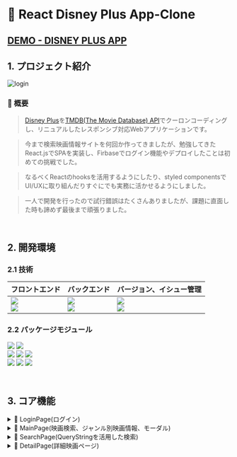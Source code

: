 # 🎦 React Disney Plus App-Clone 

## [DEMO - DISNEY PLUS APP](https://react-disney-plus-app-e1dbc.web.app/)

## 1. プロジェクト紹介

![login](https://user-images.githubusercontent.com/80688093/225303632-cc142503-3862-4f54-b73a-472c0144a033.png)

### 📌 概要
> [Disney Plus](https://www.disneyplus.com/)を[TMDB(The Movie Database) API](https://www.themoviedb.org/)でクーロンコーディングし、リニュアルしたレスポンシブ対応Webアプリケーションです。

> 今まで検索映画情報サイトを何回か作ってきましたが、勉強してきたReact.jsでSPAを実装し、Firbaseでログイン機能やデプロイしたことは初めての挑戦でした。

> なるべくReactのhooksを活用するようにしたり、styled componentsでUI/UXに取り組んだりすぐにでも実務に活かせるようにしました。

> 一人で開発を行ったので試行錯誤はたくさんありましたが、課題に直面した時も諦めず最後まで頑張りました。

<br/>

## 2. 開発環境

### 2.1 技術

| フロントエンド | バックエンド | バージョン、イシュー管理 |           
| --- | --- | --- |
| <img src="https://img.shields.io/badge/Styled_Components-DB7093?style=for-the-badge&logo=styled-components&logoColor=white"> <br><img src="https://img.shields.io/badge/React-61DAFB?style=for-the-badge&logo=React&logoColor=white"><br> | <img src="https://img.shields.io/badge/Firebase-FFCA28?style=for-the-badge&logo=Firebase&logoColor=white"><br> <img src="https://img.shields.io/badge/The Movie Database-01B4E4?style=for-the-badge&logo=The Movie Database&logoColor=white"> | <img src="https://img.shields.io/badge/Git-F05032?style=for-the-badge&logo=Git&logoColor=white"><br/><img src="https://img.shields.io/badge/GitHub-181717?style=for-the-badge&logo=GitHub&logoColor=white"> |

### 2.2 パッケージモジュール

<img src="https://img.shields.io/badge/Yarn-2C8EBB?style=for-the-badge&logo=Yarn&logoColor=white"> <img src="https://img.shields.io/badge/Create_React_App-09D3AC?style=for-the-badge&logo=Create React App&logoColor=white"><br/><img src="https://img.shields.io/badge/ESLint-4B32C3?style=for-the-badge&logo=ESLint&logoColor=white"> <img src="https://img.shields.io/badge/Prettier-F7B93E?style=for-the-badge&logo=Prettier&logoColor=white">  <img src="https://img.shields.io/badge/React Router-CA4245?style=for-the-badge&logo=React Router&logoColor=white"><br/> <img src="https://img.shields.io/badge/.ENV-ECD53F?style=for-the-badge&logo=.ENV&logoColor=white"> <img src="https://img.shields.io/badge/Axios-5A29E4?style=for-the-badge&logo=Axios&logoColor=white"> <img src="https://img.shields.io/badge/Swiper-6332F6?style=for-the-badge&logo=Swiper&logoColor=white">

<br/>

## 3. コア機能

<details>
  <summary>
    📌 LoginPage(ログイン)    
  </summary>
  
- Firebaseでログイン/ログアウト機能を実装[(Nav.jsx)](https://github.com/hi1004/react-disney-plus-app/blob/main/src/components/Nav.jsx)   
  1. `styled components`で作成したLogInボタンをクリックすると、`handleAuth`関数が実行されます。
      ```html
      <Login onClick={handleAuth}>ログイン</Login>
      ```
  2. `firebase/auth`から`popup`機能を使うため、`signInWithPopup`を実行します。それから`onAuthStateChanged`でログインしたかしていないかを確認した後、`useNavigate`でページ移動します。
      ```js
      import {
        getAuth,
        GoogleAuthProvider,
        onAuthStateChanged,
        signInWithPopup,
        signOut,
      } from 'firebase/auth';

      const auth = getAuth();
      const provider = new GoogleAuthProvider();
      const [isLoggedIn, setIsLoggedIn] = useState(false);
      const { pathname } = useLocation();
      const navigate = useNavigate();

      // ログイン後、URL経路のpathが"/"(LogInページ）の場合、useNavigateを使ってメインページへ移動します。
      // そうではない場合(ログアウト)にはログインページへ移動します。
      useEffect(() => {
        onAuthStateChanged(auth, user => {
          if (user) {
            setIsLoggedIn(true);
            if (pathname === '/') {
              navigate('/main');
            }
          } else {
            setIsLoggedIn(false);
            navigate('/');
          }
        });
      }, [auth, navigate]);

      // LogIn
      const handleAuth = () => {
        signInWithPopup(auth, provider)
        .then(result => {
          setUserData(result.user);
        })
        .catch(e => {
          throw new Error(e);
       });
      };

      // LogOut
      const handleSignOut = () => {
        signOut(auth)
        .then(() => {
          setUserData({});
          navigate('/');
        })
        .catch(e => {
          throw new Error(e);
        });
      };
      ```

  ### ⚠️ トラブルシューティング
    <details>
      <summary>
        1. ブラウザを再読み込みしたら、ユーザのデータが消えるイシュー
      </summary>


  ## 🤔 Issue
    - ログイン後、再読み込みしたブラウザにUserImageが消えるイシュー
      ```html
      <UserImg src={userData.photoURL} alt={userData.displayName} />
      ```
  ## ✅ Solution
    - `localStorage`でユーザデータを記録
      ```js
      const handleAuth = () => {
        signInWithPopup(auth, provider)
          .then(result => {
            setUserData(result.user);
            // localStorageをuserDataにセットします。
            localStorage.setItem('userData', JSON.stringify(result.user)); 
          })
          .catch(e => {
            throw new Error(e);
          });
        };

      ```
    - 記録した情報をuseStateで管理
      ```js
      // localStorageにあるuserDataの名前のデータをゲットします。
      const initialUserData = localStorage.getItem('userData')
        ? JSON.parse(localStorage.getItem('userData'))
        : {};
      const [userData, setUserData] = useState(initialUserData);    
      ```
    </details>
</details>

<details>
    <summary >
      📌 MainPage(映画検索、ジャンル別映画情報、モーダル)
    </summary>
    
- 映画検索機能を実装 [Nav.jsx](https://github.com/hi1004/react-disney-plus-app/blob/main/src/components/Nav.jsx)
  1. 検索Iconをクリックすると、`onClickHandler`イベントが発生し、`useRef`で`input要素`をFocusします。
      ```jsx
      <Search>
        <AiOutlineSearch
          className="search__icon"
          onClick={onClickHandler}
        />
        <Input
          className="nav__input"
          value={searchValue}
          type="text"
          placeholder="映画を検索してください。"
          onChange={onChange}
          ref={inputEl}
        />
      </Search>
      ```
  2. inputタグから`onChange`イベントが発生した場合、`searchValue`の値がアップデートされ、`useNavigate`でsearchページへ移動します。
      ```jsx
      const [searchValue, setSearchValue] = useState('');
      const navigate = useNavigate();
      const onClickHandler = () => {
        inputEl.current.focus();
      };

      // 空欄の時はmainページへ移動します。
      // そうではない時はsearchページのqueryStringのkeyであるqに値が入ります。
      const onChange = e => {
        setSearchValue(e.target.value);
        if (e.target.value === '') {
          navigate(`/main`);
          return;
        }
        navigate(`/search?q=${e.target.value}`);
      };
      ```
- `Youtube Iframe`で予告動画の導入した`Banner`[Banner.jsx](https://github.com/hi1004/react-disney-plus-app/blob/main/src/components/Banner.jsx)
  1. [usePromise(Custom hook)](https://github.com/hi1004/react-disney-plus-app/blob/main/src/hooks/usePromise.js)を作り、`axios`で映画の動画があるデータをランダムに得られるようにしました。[[参照](https://github.com/hi1004/react-disney-plus-app/blob/main/src/components/Banner.jsx#L15-L51)]
  
  2. `setTimeOut`で３秒後に動画が再生できるようにしました。
        ```js
          useEffect(() => {
            setTimeout(() => {
              setIsStart(true);
            }, 3000);
          }, []);
        ```
  3. 動画が終わると`setIsStart`が`false`になり、`BannerHeader`の背景イメージに変わります。[[参照](https://github.com/hi1004/react-disney-plus-app/blob/main/src/components/Banner.jsx#L69-L103)]

  4. loading 実装
      ```js
        if (loading)
         return (
          <BannerHeader>
            <Loding />
          </BannerHeader>
        );
      ``` 
  5. `description`の文字列を100の長さまでにし、余りは`...`に変える`truncate`関数を実装
      ```jsx
      const truncate = (str, n) => {
        return str?.length > n ? `${str.substring(0, n)}...` : str;
      };
      <p className="description">{truncate(movie.overview, 100)}</p>
      ```
      
       
- ジャンル別映画情報([Row.jsx](https://github.com/hi1004/react-disney-plus-app/blob/main/src/components/Row.jsx))
  1. loading中には`skeleton UI`でローディングアニメーションを実装しました。
      ```jsx
        if (loading)
      return (
      <Skeleton>
        <li className="row__poster skeleton">
          <div className="poster" />
          <div className="poster" />
          <div className="poster" />
          <div className="poster" />
          <div className="poster" />
          <div className="poster" />
          <div className="poster" />
        </li>
      </Skeleton>
      ```
  2. `Swiper.js`のライブラリを使って、スライド機能を実装しました。[[参照]](https://github.com/hi1004/react-disney-plus-app/blob/main/src/components/Row.jsx#L57-L96)

  3. Rowコンポーネントの映画の画像をクリックすると`onClickイベント`が発生し、モーダルが開きます。
      ```jsx
      const [modalOpen, setModalOpen] = useState(false);
      const [movieSelected, setMovieSelected] = useState({});
      const onClickHandler = movie => {
        setModalOpen(true);
        setMovieSelected(movie);
      };

      {modalOpen && (
        <MovieModal {...movieSelected} setMovieModalOpen={setModalOpen} />
      )}
      ```

- モーダル([MovieModal.jsx](https://github.com/hi1004/react-disney-plus-app/blob/main/src/components/MovieModal.jsx))
    1. Bannerと同じく`Youtube Iframe`で予告動画の導入し、音のコントロール機能を追加しました。 [[参照]](https://github.com/hi1004/react-disney-plus-app/blob/main/src/components/MovieModal.jsx#L67-L114)
    2. 動画は0.5秒後に再生します。
        ```js
        useEffect(() => {
          setTimeout(() => {
            setIsStart(true);
          }, 500);
        }, []);
        ```
    3. [useOnClickOutside(Custom hook)](https://github.com/hi1004/react-disney-plus-app/blob/main/src/hooks/useOnClickOutside.js)と`useRef`でモーダルの外をクリックしたらモーダルが消えるようにしました。
        ```jsx
        import useOnClickOutside from '../hooks/useOnClickOutside';
        const modalEl = useRef();
        // RowコンポーネントからもらったsetMovieModalOpenのpropsをfalseに変更
        useOnClickOutside(modalEl, () => setMovieModalOpen(false));
        ```
   

  ### ⚠️ トラブルシューティング
  <details>
      <summary>
        1. Mainページで一文字を検索したらinputタグのFocusが解除されるイシュー
      </summary>

  ## 🤔 Issue
    - 検索すると、`useNavigate`により`searchページへ移動`されるが、一文字以上を入力しようとしたら`Focusが解除`されて打てなくなる
    - inputのvalueが消える
  ## ✅ Solution
    - 最初は`Nav.jsx`の`searchValue`stateがまだアップデートされていなかったからだと思ったが、`app.js`のLayoutのNavタグをOutletより下にしたら解決
      ```js
      const Layout = () => {
        // Nav位置変更
        return (
          <Main>
            <div className="containerWrapper">
              <Outlet />
            </div>
            <Nav /> 
            <Footer />
          </Main>
        );
      };
      ```
  </details>
  <details>
      <summary>
        2. モーダルを開いた時、動画の音が操作できないイシュー
      </summary>

  ## 🤔 Issue
    - Youtubeの音を直接に操作できない
    - buttonをクリックして操作することができない
  ## ✅ Solution
    -  `useRef` hookを使って`player.current.internalPlayer`に`mute`、`unMuteメソッド`を条件分岐にしたらコントロール操作を解決
        ```jsx
          const [movieSound, setMovieSound] = useState(false);
          const player = useRef();

          <button
            className="youtube__sound-button"
            type="button"
            onClick={() => {
              setMovieSound(!movieSound);
              if (!movieSound) {
                player.current.internalPlayer.unMute();
              } else {
                player.current.internalPlayer.mute();
              }
            }}
          >
            {!movieSound ? (
              <VscMute className="sound-icon" />
            ) : (
              <VscUnmute className="sound-icon" />
            )}
          </button>
        ```
  </details>
</details>
<details>
  <summary>
    📌 SearchPage(QueryStringを活用した検索) 
  </summary>
  
- `QueryString`を活用した検索[(SearchPage.jsx)](https://github.com/hi1004/react-disney-plus-app/blob/main/src/pages/SearchPage.jsx)
    1. `MainPage`から`input`に検索した`value`が`useQuery`の`q`である`searchTerm`がアップデートされます。その後`fetchSearchMovie`を実行すると、`setSearchResults`にデータが入りページが動的に動くようになります。
        ```jsx
        const [searchResults, setSearchResults] = useState([]);
        const useQuery = () => {
          return new URLSearchParams(useLocation().search);
        };
        const query = useQuery();
        const searchTerm = query.get('q');
        const fetchSearchMovie = async searchText => {
          try {
            const response = await axios.get(
              `/search/multi?include_adult=false&query=${searchText}`,
            );
            setSearchResults(response.data.results);
          } catch (e) {
            throw new Error(e);
          }
        };
        ```
    2. [useDebounce(Cusotm hooks)](https://github.com/hi1004/react-disney-plus-app/blob/main/src/hooks/useDebounce.js)を作って検索している間はAPIの要請を制限し、アプリケーションの性能を高めました。
        ```jsx
        const debouncedSearchTerm = useDebounce(searchTerm, 500);
        useEffect(() => {
        if (debouncedSearchTerm) {
            fetchSearchMovie(debouncedSearchTerm);
          }
        }, [debouncedSearchTerm]);
        ```
</details>
<details>
  <summary>
    📌 DetailPage(詳細映画ページ) 
  </summary>
  
- 詳細映画ページ[(DetailPage.jsx)](https://github.com/hi1004/react-disney-plus-app/blob/main/src/pages/DetailPage.jsx)
    1. SearchPageからのデータで詳細映画ページへ移動します。そこでは映画ポスターやタイトル、発売日が現れますが、情報がない場合404ページのイメージに変えました。
        ```jsx
        import error404 from '../assets/images/404_error.png';
        <h2>{movie.title || movie.original_title}</h2>
        <p>{movie?.release_date}</p>
        {!error && movie.backdrop_path !== undefined && (
          <img
            src={
              movie?.backdrop_path !== null
                ? `https://image.tmdb.org/t/p/original/${movie?.backdrop_path}`
                : error404
            }
            alt={movie.title}
          />
        )}
        {error && <div className="error" />}
        ```
</details>